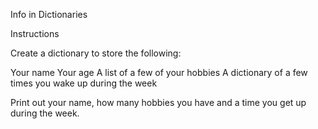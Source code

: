 Info in Dictionaries


Instructions



Create a dictionary to store the following:


Your name
Your age
A list of a few of your hobbies
A dictionary of a few times you wake up during the week


Print out your name, how many hobbies you have and a time you get up during the week.
